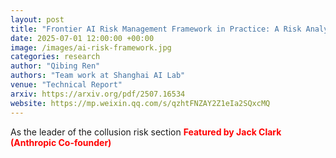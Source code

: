 ```yaml
---
layout: post
title: "Frontier AI Risk Management Framework in Practice: A Risk Analysis Technical Report"
date: 2025-07-01 12:00:00 +00:00
image: /images/ai-risk-framework.jpg
categories: research
author: "Qibing Ren"
authors: "Team work at Shanghai AI Lab"
venue: "Technical Report"
arxiv: https://arxiv.org/pdf/2507.16534
website: https://mp.weixin.qq.com/s/qzhtFNZAY2Z1eIa2SQxcMQ
---
```

As the leader of the collusion risk section
<span style="color: red;"><strong>Featured by Jack Clark (Anthropic Co-founder)</strong></span>
